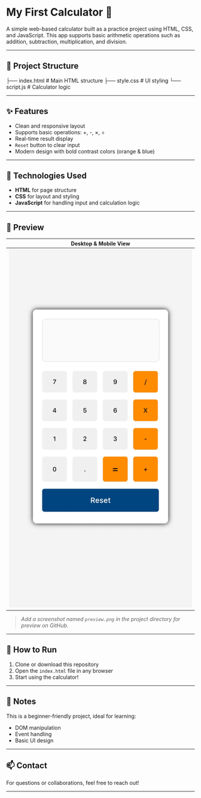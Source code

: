 # My First Calculator 🧮

A simple web-based calculator built as a practice project using HTML, CSS, and JavaScript. This app supports basic arithmetic operations such as addition, subtraction, multiplication, and division.

---

## 📂 Project Structure
 ├── index.html      # Main HTML structure 
 ├── style.css       # UI styling 
 └── script.js       # Calculator logic

---

## ✨ Features

- Clean and responsive layout
- Supports basic operations: +, -, ×, ÷
- Real-time result display
- `Reset` button to clear input
- Modern design with bold contrast colors (orange & blue)

---

## 🧠 Technologies Used

- **HTML** for page structure
- **CSS** for layout and styling
- **JavaScript** for handling input and calculation logic

---

## 📱 Preview

| Desktop & Mobile View |
|------------------------|
| ![Calculator Preview](preview.jpg) |

> *Add a screenshot named `preview.png` in the project directory for preview on GitHub.*

---

## 🚀 How to Run

1. Clone or download this repository
2. Open the `index.html` file in any browser
3. Start using the calculator!

---

## 📌 Notes

This is a beginner-friendly project, ideal for learning:
- DOM manipulation
- Event handling
- Basic UI design

---

## 📫 Contact

For questions or collaborations, feel free to reach out!

---
